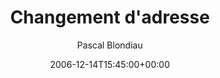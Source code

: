 ---
title: 'Changement d''adresse'
posts: 1
hash: 't613'
author: 'Pascal Blondiau'
date: 2006-12-14T15:45:00+00:00
sources:
  - http://forums.tokipona.org/viewtopic.php%3Ft=613.html
---
